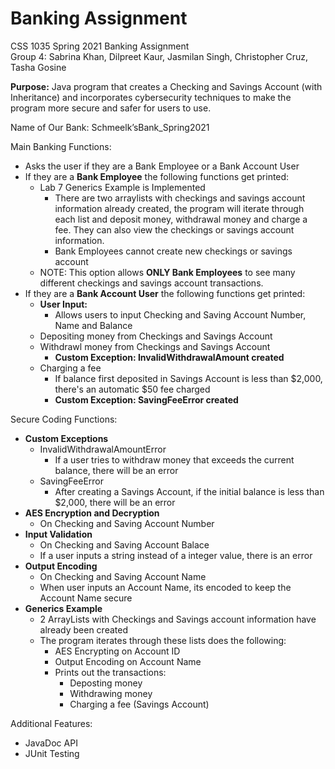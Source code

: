 # Banking Assignment
CSS 1035 Spring 2021 Banking Assignment
 <br />Group 4: Sabrina Khan, Dilpreet Kaur, Jasmilan Singh, Christopher Cruz, Tasha Gosine

**Purpose:** Java program that creates a Checking and Savings Account (with Inheritance) and incorporates cybersecurity techniques to make the program more secure and safer for users to use.

Name of Our Bank: Schmeelk’sBank_Spring2021

Main Banking Functions:
- Asks the user if they are a Bank Employee or a Bank Account User
- If they are a **Bank Employee** the following functions get printed:
  - Lab 7 Generics Example is Implemented
    - There are two arraylists with checkings and savings account information already created, the program will iterate through each list and deposit money, withdrawal money and charge a fee. They can also view the checkings or savings account information.
    - Bank Employees cannot create new checkings or savings account
  - NOTE: This option allows **ONLY Bank Employees** to see many different checkings and savings account transactions.
- If they are a **Bank Account User** the following functions get printed:
  - **User Input:** 
    - Allows users to input Checking and Saving Account Number, Name and Balance
  - Depositing money from Checkings and Savings Account
  - Withdrawl money from Checkings and Savings Account
    - **Custom Exception: InvalidWithdrawalAmount created**
  - Charging a fee
    - If balance first deposited in Savings Account is less than $2,000, there's an automatic $50 fee charged
    - **Custom Exception: SavingFeeError created**

Secure Coding Functions:
- **Custom Exceptions**
  - InvalidWithdrawalAmountError
    - If a user tries to withdraw money that exceeds the current balance, there will be an error
  - SavingFeeError
    - After creating a Savings Account, if the initial balance is less than $2,000, there will be an error 
- **AES Encryption and Decryption** 
  - On Checking and Saving Account Number
- **Input Validation**
  - On Checking and Saving Account Balace
  - If a user inputs a string instead of a integer value, there is an error
- **Output Encoding**
  - On Checking and Saving Account Name
  - When user inputs an Account Name, its encoded to keep the Account Name secure
- **Generics Example**
  - 2 ArrayLists with Checkings and Savings account information have already been created
  - The program iterates through these lists does the following:
    - AES Encrypting on Account ID
    - Output Encoding on Account Name
    - Prints out the transactions:
      - Deposting money
      - Withdrawing money
      - Charging a fee (Savings Account)
 
 Additional Features:
 - JavaDoc API
 - JUnit Testing
